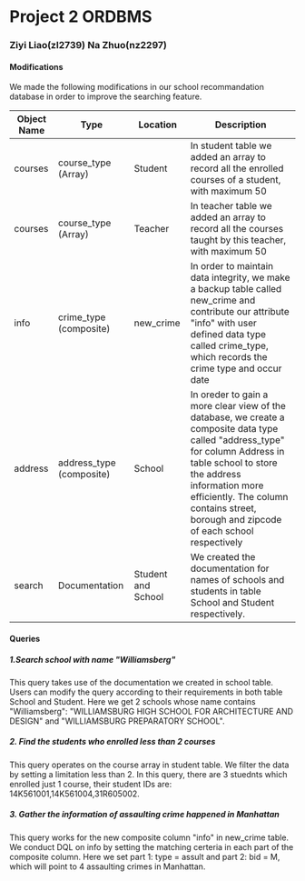 # Project 2 ORDBMS
### Ziyi Liao(zl2739)  Na Zhuo(nz2297)
#### Modifications
We made the following modifications in our school recommandation database in order to improve the searching feature. <br/>

| Object Name | Type | Location | Description |
| ------------- | ------------- | ------------- | ------------- |
| courses | course_type (Array) | Student | In student table we added an array to record all the enrolled courses of a student, with maximum 50 |
| courses | course_type (Array) | Teacher | In teacher table we added an array to record all the courses taught by this teacher, with maximum 50 |
| info | crime_type (composite) | new_crime | In order to maintain data integrity, we make a backup table called new_crime and contribute our attribute "info" with user defined data type called crime_type, which records the crime type and occur date |
| address | address_type (composite) | School | In oreder to gain a more clear view of the database, we create a composite data type called "address_type" for column Address in table school to store the address information more efficiently. The column contains street, borough and zipcode of each school respectively |
| search | Documentation | Student and School | We created the documentation for names of schools and students in table School and Student respectively. |
#### Queries
##### 1.Search school with name "Williamsberg" 

This query takes use of the documentation we created in school table. Users can modify the query according to their requirements in both table School and Student. Here we get 2 schools whose name contains "Williamsberg": "WILLIAMSBURG HIGH SCHOOL FOR ARCHITECTURE AND DESIGN"
and "WILLIAMSBURG PREPARATORY SCHOOL".

##### 2. Find the students who enrolled less than 2 courses

This query operates on the course array in student table. We filter the data by setting a limitation less than 2. In this query, there are 3 stuednts which enrolled just 1 course, their student IDs are: 14K561001,14K561004,31R605002. 

##### 3. Gather the information of assaulting crime happened in Manhattan 

This query works for the new composite column "info" in new_crime table. We conduct DQL on info by setting the matching certeria in each part of the composite column. Here we set part 1: type = assult and part 2: bid = M, which will point to 4 assaulting crimes in Manhattan. 

